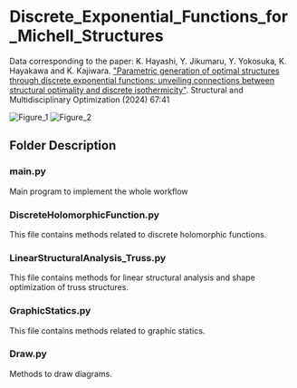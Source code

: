 # Discrete_Exponential_Functions_for_Michell_Structures

Data corresponding to the paper: K. Hayashi, Y. Jikumaru, Y. Yokosuka, K. Hayakawa and K. Kajiwara. ["Parametric generation of optimal structures through discrete exponential functions: unveiling connections between structural optimality and discrete isothermicity"](https://link.springer.com/article/10.1007/s00158-024-03767-1). Structural and Multidisciplinary Optimization (2024) 67:41

![Figure_1](https://user-images.githubusercontent.com/25089369/221474942-5e911c3f-3ae9-45cc-9624-a8c7649301c5.png)
![Figure_2](https://github.com/kazukihayashi/Rediscovery_of_Michell_Structures_using_Discrete_Exponential_Functions/assets/25089369/9502ea32-9f2e-4230-be46-c8c1de955d8b)


## Folder Description
### main.py
 Main program to implement the whole workflow
 
### DiscreteHolomorphicFunction.py
 This file contains methods related to discrete holomorphic functions.

### LinearStructuralAnalysis_Truss.py
 This file contains methods for linear structural analysis and shape optimization of truss structures.
 
### GraphicStatics.py
 This file contains methods related to graphic statics.

### Draw.py
 Methods to draw diagrams.

